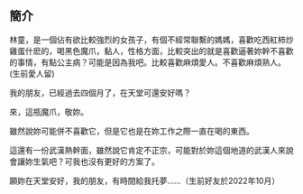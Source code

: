 ## 簡介

林童，是一個佔有欲比較強烈的女孩子，有個不經常聯繫的媽媽，喜歡吃西紅柿炒雞蛋什麽的，喝黑色魔爪，黏人，性格方面，比較突出的就是喜歡逼著妳幹不喜歡的事情，有點公主病？可能是因為我吧。比較喜歡麻煩愛人。不喜歡麻煩熟人。(生前愛人留)

我的朋友，已經過去四個月了，在天堂可還安好嗎？

來，這瓶魔爪，敬妳。

雖然說妳可能併不喜歡它，但是它也是在妳工作之際一直在喝的東西。

這還有一份武漢熱幹面，雖然說它肯定不正宗，可能對於妳這個地道的武漢人來說會讓妳生氣吧？可我也沒有更好的方案了。

願妳在天堂安好，我的朋友，有時間給我托夢……（生前好友於2022年10月）
